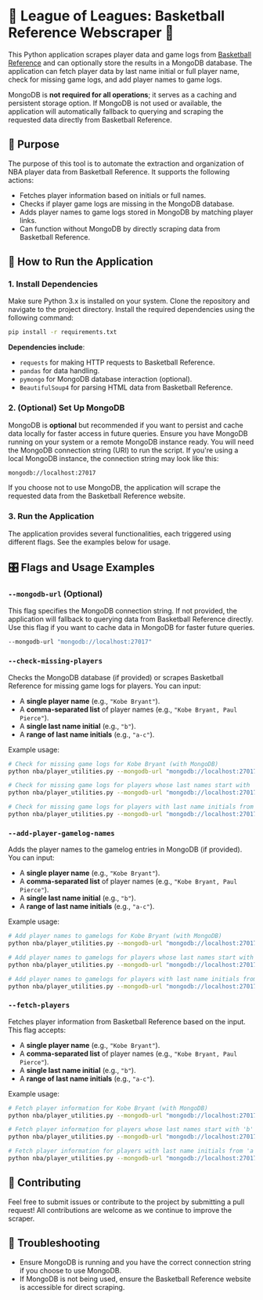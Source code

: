 # 🏀 League of Leagues: Basketball Reference Webscraper 🏀

This Python application scrapes player data and game logs from [Basketball Reference](https://www.basketball-reference.com) and can optionally store the results in a MongoDB database. The application can fetch player data by last name initial or full player name, check for missing game logs, and add player names to game logs. 

MongoDB is **not required for all operations**; it serves as a caching and persistent storage option. If MongoDB is not used or available, the application will automatically fallback to querying and scraping the requested data directly from Basketball Reference.

## 🎯 Purpose

The purpose of this tool is to automate the extraction and organization of NBA player data from Basketball Reference. It supports the following actions:
- Fetches player information based on initials or full names.
- Checks if player game logs are missing in the MongoDB database.
- Adds player names to game logs stored in MongoDB by matching player links.
- Can function without MongoDB by directly scraping data from Basketball Reference.

## 🚀 How to Run the Application

### 1. Install Dependencies

Make sure Python 3.x is installed on your system. Clone the repository and navigate to the project directory. Install the required dependencies using the following command:

```bash
pip install -r requirements.txt
```

**Dependencies include**:
- `requests` for making HTTP requests to Basketball Reference.
- `pandas` for data handling.
- `pymongo` for MongoDB database interaction (optional).
- `BeautifulSoup4` for parsing HTML data from Basketball Reference.

### 2. (Optional) Set Up MongoDB

MongoDB is **optional** but recommended if you want to persist and cache data locally for faster access in future queries. Ensure you have MongoDB running on your system or a remote MongoDB instance ready. You will need the MongoDB connection string (URI) to run the script. If you're using a local MongoDB instance, the connection string may look like this:

```bash
mongodb://localhost:27017
```

If you choose not to use MongoDB, the application will scrape the requested data from the Basketball Reference website.

### 3. Run the Application

The application provides several functionalities, each triggered using different flags. See the examples below for usage.

## 🎛️ Flags and Usage Examples

### `--mongodb-url` (Optional)
This flag specifies the MongoDB connection string. If not provided, the application will fallback to querying data from Basketball Reference directly. Use this flag if you want to cache data in MongoDB for faster future queries.

```bash
--mongodb-url "mongodb://localhost:27017"
```

### `--check-missing-players`
Checks the MongoDB database (if provided) or scrapes Basketball Reference for missing game logs for players. You can input:
- A **single player name** (e.g., `"Kobe Bryant"`).
- A **comma-separated list** of player names (e.g., `"Kobe Bryant, Paul Pierce"`).
- A **single last name initial** (e.g., `"b"`).
- A **range of last name initials** (e.g., `"a-c"`).

Example usage:

```bash
# Check for missing game logs for Kobe Bryant (with MongoDB)
python nba/player_utilities.py --mongodb-url "mongodb://localhost:27017" --check-missing-players "Kobe Bryant"

# Check for missing game logs for players whose last names start with 'b'
python nba/player_utilities.py --mongodb-url "mongodb://localhost:27017" --check-missing-players "b"

# Check for missing game logs for players with last name initials from 'a' to 'c'
python nba/player_utilities.py --mongodb-url "mongodb://localhost:27017" --check-missing-players "a-c"
```

### `--add-player-gamelog-names`
Adds the player names to the gamelog entries in MongoDB (if provided). You can input:
- A **single player name** (e.g., `"Kobe Bryant"`).
- A **comma-separated list** of player names (e.g., `"Kobe Bryant, Paul Pierce"`).
- A **single last name initial** (e.g., `"b"`).
- A **range of last name initials** (e.g., `"a-c"`).

Example usage:

```bash
# Add player names to gamelogs for Kobe Bryant (with MongoDB)
python nba/player_utilities.py --mongodb-url "mongodb://localhost:27017" --add-player-gamelog-names "Kobe Bryant"

# Add player names to gamelogs for players whose last names start with 'b'
python nba/player_utilities.py --mongodb-url "mongodb://localhost:27017" --add-player-gamelog-names "b"

# Add player names to gamelogs for players with last name initials from 'a' to 'c'
python nba/player_utilities.py --mongodb-url "mongodb://localhost:27017" --add-player-gamelog-names "a-c"
```

### `--fetch-players`
Fetches player information from Basketball Reference based on the input. This flag accepts:
- A **single player name** (e.g., `"Kobe Bryant"`).
- A **comma-separated list** of player names (e.g., `"Kobe Bryant, Paul Pierce"`).
- A **single last name initial** (e.g., `"b"`).
- A **range of last name initials** (e.g., `"a-c"`).

Example usage:

```bash
# Fetch player information for Kobe Bryant (with MongoDB)
python nba/player_utilities.py --mongodb-url "mongodb://localhost:27017" --fetch-players "Kobe Bryant"

# Fetch player information for players whose last names start with 'b'
python nba/player_utilities.py --mongodb-url "mongodb://localhost:27017" --fetch-players "b"

# Fetch player information for players with last name initials from 'a' to 'c'
python nba/player_utilities.py --mongodb-url "mongodb://localhost:27017" --fetch-players "a-c"
```

## 📝 Contributing

Feel free to submit issues or contribute to the project by submitting a pull request! All contributions are welcome as we continue to improve the scraper.

## 🔧 Troubleshooting

- Ensure MongoDB is running and you have the correct connection string if you choose to use MongoDB.
- If MongoDB is not being used, ensure the Basketball Reference website is accessible for direct scraping.
